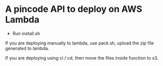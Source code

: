 # A pincode API to deploy on AWS Lambda

- Run install.sh

If you are deploying manually to lambda, use pack.sh, upload the zip file generated to lambda.

If you are deploying using ci / cd, then move the files inside function to s3.
